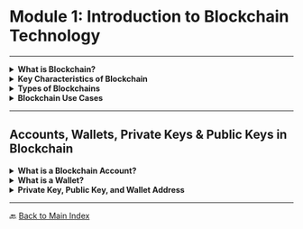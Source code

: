 # Module 1: Introduction to Blockchain Technology

---

<details>
<summary><strong>What is Blockchain?</strong></summary>

- Blockchain is a decentralized, distributed ledger technology that records transactions across a network of computers.
  ![Blockchain Diagram](./images/blockchain_diagram.png)
- Key components of blockchain [(hash, blocks, chains, nodes, miners, ledgers)](https://andersbrownworth.com/blockchain/hash)
- Difference between blockchain and traditional databases.

</details>

<details>
<summary><strong>Key Characteristics of Blockchain</strong></summary>

- **Decentralization**: No central authority; operates on a peer-to-peer network.
- **Immutability**: Once recorded, data cannot be altered or deleted.
- **Transparency**: Transactions are publicly visible on the ledger.
- **Security**: Uses cryptographic encryption and hashing to ensure data integrity.
- **Consensus Mechanisms**:
  - **Proof of Work (PoW)**: Requires computational power to solve cryptographic puzzles and validate transactions. Example: **Bitcoin**.
  - **Proof of Stake (PoS)**: A mechanism where participants (validators) are chosen to create new blocks and validate transactions based on the number of tokens they hold and are willing to "stake" as collateral. Example: **Ethereum 2.0**.

</details>

<details>
<summary><strong>Types of Blockchains</strong></summary>

- **Public Blockchains**: Open to anyone, fully decentralized.
  - Example: **Bitcoin, Ethereum**.
- **Private Blockchains**: Restricted access, controlled by a single entity.
  - Example: **Hyperledger, Corda**.
- **Consortium Blockchains**: Partially decentralized, governed by multiple organizations.
  - Example: **R3 Corda (banking), Quorum (enterprise solutions)**.

</details>

<details>
<summary><strong>Blockchain Use Cases</strong></summary>

- Cryptocurrencies.
- DeFi (Decentralized Finance).
- NFTs (Non-Fungible Tokens).
- Supply chain management.
</details>

---

## **Accounts, Wallets, Private Keys & Public Keys in Blockchain**

<details>
<summary><strong>What is a Blockchain Account?</strong></summary>

- A **blockchain account** is an entity that can send, receive, and store assets.
- There are two types:
  - **Externally Owned Accounts (EOAs)**: Controlled by private keys. Example: MetaMask, Trust Wallet.
  - **Smart Contract Accounts**: Controlled by code, without a private key.

</details>

<details>
<summary><strong>What is a Wallet?</strong></summary>

- A **wallet** is a tool (software/hardware) that:
  - Generates & stores **private keys** securely.
  - Signs transactions using the **private key**.
  - Displays **public wallet addresses** for receiving assets.
- Example Wallets: **MetaMask, Ledger, Trust Wallet, MyEtherWallet**.

</details>

<details>
<summary><strong>Private Key, Public Key, and Wallet Address</strong></summary>

### **🔹 Private Key**

- A randomly generated 256-bit number that controls blockchain funds.
- **Used for:** Signing transactions & proving ownership.
- **Must be kept secret** – If stolen, funds are lost forever.
- **Example Private Key:**
  ```
  0x4c0883a69102937d6231471b5dbb6204fe51296170827948b2c7d6e003dd9c58
  ```

### **🔹 Public Key**

- Derived from the private key using **Elliptic Curve Cryptography (ECC)**.
- **Used for:** Verifying digital signatures.
- **Publicly visible**, but cannot be used to control funds.
- **Example Public Key:**
  ```
  0x041c8dc0df0b3a7c2268121e839ad4a5cd4f7e9de245432b27f8cb3b5af4b5e
  ```

### **🔹 Wallet Address**

- Derived from the **public key** using **Keccak-256 hashing**.
- The last **20 bytes** of the hash form the address.
- **Example Wallet Address:**
  ```
  0x742d35Cc6634C0532925a3b844Bc454e4438f44e
  ```

| Feature    | Private Key  | Public Key       | Wallet Address  |
| ---------- | ------------ | ---------------- | --------------- |
| Secret?    | Yes          | No               | No (Public)     |
| Used For   | Signing      | Verification     | Receiving Funds |
| Length     | 64 hex chars | 128 hex chars    | 40 hex chars    |
| Derivation | Random       | From Private Key | From Public Key |

</details>

---

🔙 [Back to Main Index](index.md)
